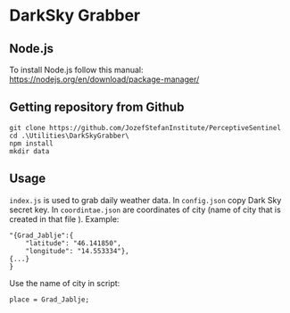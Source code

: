 # DarkSky Grabber

## Node.js
To install Node.js follow this manual: https://nodejs.org/en/download/package-manager/

## Getting repository from Github
```
git clone https://github.com/JozefStefanInstitute/PerceptiveSentinel
cd .\Utilities\DarkSkyGrabber\
npm install
mkdir data
```

## Usage
`index.js` is used to grab daily weather data.
In `config.json` copy Dark Sky secret key.
In `coordintae.json` are coordinates of city (name of city that is created in that file ).
Example:
```
"{Grad_Jablje":{
    "latitude": "46.141850",
    "longitude": "14.553334"},
{...}
}
```
Use the name of city in script:
```
place = Grad_Jablje;
```